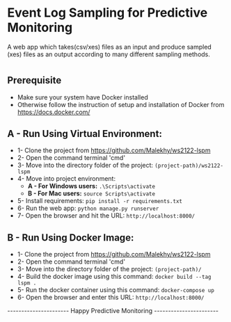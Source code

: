 # Event Log Sampling for Predictive Monitoring
A web app which takes(csv/xes) files as an input and produce sampled (xes) files as an output according to many different sampling methods.


#

## Prerequisite
* Make sure your system have Docker installed 
* Otherwise follow the instruction of setup and installation of Docker from https://docs.docker.com/

## A - Run Using Virtual Environment:
* 1- Clone the project from https://github.com/Malekhy/ws2122-lspm
* 2- Open the command terminal 'cmd'
* 3- Move into the directory folder of the project: `(project-path)/ws2122-lspm`
* 4- Move into project environment: 
   - **A - For Windows users:** `.\Scripts\activate`
   - **B - For Mac users:** `source Scripts\activate`
* 5- Install requirements: `pip install -r requirements.txt`
* 6- Run the web app: `python manage.py runserver`
* 7- Open the browser and hit the URL: `http://localhost:8000/`

## B - Run Using Docker Image:
* 1- Clone the project from https://github.com/Malekhy/ws2122-lspm
* 2- Open the command terminal 'cmd'
* 3- Move into the directory folder of the project: `(project-path)/`
* 4- Build the docker image using this command: `docker build --tag lspm .` 
* 5- Run the docker container using this command: `docker-compose up`
* 6- Open the browser and enter this URL: `http://localhost:8000/`

----------------------   Happy Predictive Monitoring   -----------------------
